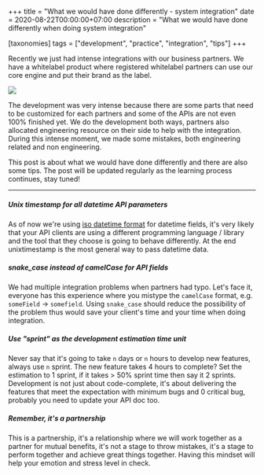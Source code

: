 +++
title = "What we would have done differently - system integration"
date = 2020-08-22T00:00:00+07:00
description = "What we would have done differently when doing system integration"

[taxonomies]
tags = ["development", "practice", "integration", "tips"]
+++


Recently we just had intense integrations with our business partners.
We have a whitelabel product where registered whitelabel partners can use our core engine
and put their brand as the label.

<p class="image-container">
  <img
    src="https://images.unsplash.com/photo-1556484687-30636164638b?ixlib=rb-1.2.1&ixid=eyJhcHBfaWQiOjEyMDd9&auto=format&fit=crop&w=1567&q=80"
  >
</p>

The development was very intense because there are some parts that need to be customized
for each partners and some of the APIs are not even 100% finished yet. We do the development both ways,
partners also allocated engineering resource on their side to help with the integration.
During this intense moment, we made some mistakes, both engineering related and non engineering.

This post is about what we would have done differently and there are also some tips.
The post will be updated regularly as the learning process continues, stay tuned!

<hr>

##### Unix timestamp for all datetime API parameters
As of now we're using [iso datetime format](https://www.iso.org/iso-8601-date-and-time-format.html)
for datetime fields, it's very likely that your API clients are using a different
programming language / library and the tool that they choose is going to behave differently.
At the end unixtimestamp is the most general way to pass datetime data.


##### snake_case instead of camelCase for API fields
We had multiple integration problems when partners had typo. Let's face it,
everyone has this experience where you mistype the `camelCase` format,
e.g. `someField` -> `somefield`. Using `snake_case` should reduce the possibility
of the problem thus would save your client's time and your time when doing integration.


##### Use "sprint" as the development estimation time unit
Never say that it's going to take `n` days or `n` hours to develop new features,
always use `n` sprint. The new feature takes 4 hours to complete? Set the estimation to 1 sprint,
if it takes > 50% sprint time then say it 2 sprints. Development is not just
about code-complete, it's about delivering the features that meet the expectation
with minimum bugs and 0 critical bug, probably you need to update your API doc too.


##### Remember, it's a partnership
This is a partnership, it's a relationship where we will work together as a partner for
mutual benefits, it's not a stage to throw mistakes, it's a stage to perform together
and achieve great things together. Having this mindset will help your emotion and stress level in check.


